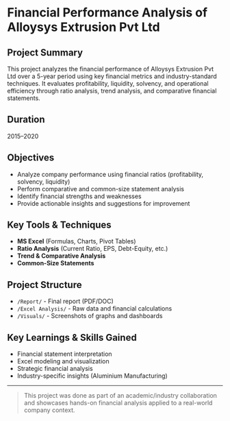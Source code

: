 # Financial Performance Analysis of Alloysys Extrusion Pvt Ltd

## Project Summary
This project analyzes the financial performance of Alloysys Extrusion Pvt Ltd over a 5-year period using key financial metrics and industry-standard techniques. It evaluates profitability, liquidity, solvency, and operational efficiency through ratio analysis, trend analysis, and comparative financial statements.

## Duration
2015–2020

## Objectives
- Analyze company performance using financial ratios (profitability, solvency, liquidity)
- Perform comparative and common-size statement analysis
- Identify financial strengths and weaknesses
- Provide actionable insights and suggestions for improvement

## Key Tools & Techniques
- **MS Excel** (Formulas, Charts, Pivot Tables)
- **Ratio Analysis** (Current Ratio, EPS, Debt-Equity, etc.)
- **Trend & Comparative Analysis**
- **Common-Size Statements**

## Project Structure
- `/Report/` - Final report (PDF/DOC)
- `/Excel Analysis/` - Raw data and financial calculations
- `/Visuals/` - Screenshots of graphs and dashboards

## Key Learnings & Skills Gained
- Financial statement interpretation
- Excel modeling and visualization
- Strategic financial analysis
- Industry-specific insights (Aluminium Manufacturing)

---

> This project was done as part of an academic/industry collaboration and showcases hands-on financial analysis applied to a real-world company context.
